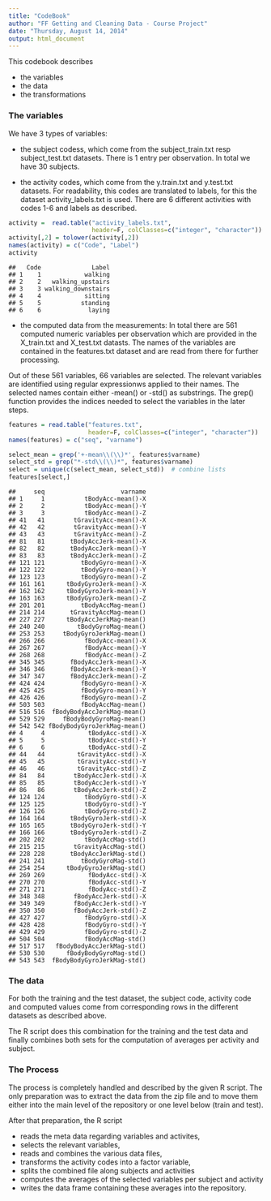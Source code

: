```yaml
---
title: "CodeBook"
author: "FF Getting and Cleaning Data - Course Project"
date: "Thursday, August 14, 2014"
output: html_document
---
```


This codebook describes 

* the variables  
* the data  
* the transformations 
 
### The variables 
We have 3 types of variables:  
* the subject codess, which come from the subject_train.txt 
resp subject_test.txt datasets. There is 1 entry per observation.
In total we have 30 subjects. 

* the activity codes, which come from the y.train.txt and y.test.txt datasets. For readability, this codes are translated to labels, for this the dataset activity_labels.txt is used. 
There are 6 different activities with codes 1-6 and labels as described.

```r
activity =  read.table("activity_labels.txt", 
                       header=F, colClasses=c("integer", "character"))
activity[,2] = tolower(activity[,2])
names(activity) = c("Code", "Label")
activity 
```

```
##   Code              Label
## 1    1            walking
## 2    2   walking_upstairs
## 3    3 walking_downstairs
## 4    4            sitting
## 5    5           standing
## 6    6             laying
```


* the computed data from the measurements: 
In total there are 561 computed numeric variables per observation which are provided in the X_train.txt and X_test.txt datasts. The names of the variables are contained in the features.txt dataset and are read from there for further processing. 

Out of these 561 variables, 66 variables are selected. 
The relevant variables are identified using regular expressionws applied to their names. 
The selected names contain either -mean() or -std()  as substrings. 
The grep() function provides the indices needed to select the variables in the later steps. 



```r
features = read.table("features.txt", 
                      header=F, colClasses=c("integer", "character"))
names(features) = c("seq", "varname")

select_mean = grep('+-mean\\(\\)*', features$varname)    
select_std = grep("*-std\\(\\)*", features$varname)
select = unique(c(select_mean, select_std))  # combine lists
features[select,]
```

```
##     seq                     varname
## 1     1           tBodyAcc-mean()-X
## 2     2           tBodyAcc-mean()-Y
## 3     3           tBodyAcc-mean()-Z
## 41   41        tGravityAcc-mean()-X
## 42   42        tGravityAcc-mean()-Y
## 43   43        tGravityAcc-mean()-Z
## 81   81       tBodyAccJerk-mean()-X
## 82   82       tBodyAccJerk-mean()-Y
## 83   83       tBodyAccJerk-mean()-Z
## 121 121          tBodyGyro-mean()-X
## 122 122          tBodyGyro-mean()-Y
## 123 123          tBodyGyro-mean()-Z
## 161 161      tBodyGyroJerk-mean()-X
## 162 162      tBodyGyroJerk-mean()-Y
## 163 163      tBodyGyroJerk-mean()-Z
## 201 201          tBodyAccMag-mean()
## 214 214       tGravityAccMag-mean()
## 227 227      tBodyAccJerkMag-mean()
## 240 240         tBodyGyroMag-mean()
## 253 253     tBodyGyroJerkMag-mean()
## 266 266           fBodyAcc-mean()-X
## 267 267           fBodyAcc-mean()-Y
## 268 268           fBodyAcc-mean()-Z
## 345 345       fBodyAccJerk-mean()-X
## 346 346       fBodyAccJerk-mean()-Y
## 347 347       fBodyAccJerk-mean()-Z
## 424 424          fBodyGyro-mean()-X
## 425 425          fBodyGyro-mean()-Y
## 426 426          fBodyGyro-mean()-Z
## 503 503          fBodyAccMag-mean()
## 516 516  fBodyBodyAccJerkMag-mean()
## 529 529     fBodyBodyGyroMag-mean()
## 542 542 fBodyBodyGyroJerkMag-mean()
## 4     4            tBodyAcc-std()-X
## 5     5            tBodyAcc-std()-Y
## 6     6            tBodyAcc-std()-Z
## 44   44         tGravityAcc-std()-X
## 45   45         tGravityAcc-std()-Y
## 46   46         tGravityAcc-std()-Z
## 84   84        tBodyAccJerk-std()-X
## 85   85        tBodyAccJerk-std()-Y
## 86   86        tBodyAccJerk-std()-Z
## 124 124           tBodyGyro-std()-X
## 125 125           tBodyGyro-std()-Y
## 126 126           tBodyGyro-std()-Z
## 164 164       tBodyGyroJerk-std()-X
## 165 165       tBodyGyroJerk-std()-Y
## 166 166       tBodyGyroJerk-std()-Z
## 202 202           tBodyAccMag-std()
## 215 215        tGravityAccMag-std()
## 228 228       tBodyAccJerkMag-std()
## 241 241          tBodyGyroMag-std()
## 254 254      tBodyGyroJerkMag-std()
## 269 269            fBodyAcc-std()-X
## 270 270            fBodyAcc-std()-Y
## 271 271            fBodyAcc-std()-Z
## 348 348        fBodyAccJerk-std()-X
## 349 349        fBodyAccJerk-std()-Y
## 350 350        fBodyAccJerk-std()-Z
## 427 427           fBodyGyro-std()-X
## 428 428           fBodyGyro-std()-Y
## 429 429           fBodyGyro-std()-Z
## 504 504           fBodyAccMag-std()
## 517 517   fBodyBodyAccJerkMag-std()
## 530 530      fBodyBodyGyroMag-std()
## 543 543  fBodyBodyGyroJerkMag-std()
```


### The data
For both the training and the test dataset, the subject code, activity code and computed values come from corresponding rows in the different datasets as described above. 

The R script does this combination for the training and the test data and finally combines both sets for the computation of averages per activity and subject. 


### The Process

The process is completely handled and described by the given R script. 
The only preparation was to extract the data from the zip file and to move them either into the main level of the repository or one level below (train and test). 

After that preparation, the R script 
- reads the meta data regarding variables and activites,   
- selects the relevant variables,   
- reads and combines the various data files,  
- transforms the activity codes into a factor variable,  
- splits the combined file along subjects and activities   
- computes the averages of the selected variables per subject and activity  
- writes the data frame containing these averages into the repository.   



